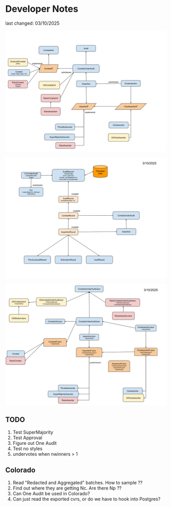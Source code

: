 # Developer Notes
last changed: 03/10/2025

![rlauxe core UML](images/rlauxeUML.svg)

![rlauxe Audit UML](images/rlauxeAuditUML.svg)

![rlauxe JSON UML](images/rlauxeJson.svg)

## TODO

1. Test SuperMajority
2. Test Approval
3. Figure out One Audit
4. Test no styles
5. undervotes when nwinners > 1

## Colorado

1. Read "Redacted and Aggregated" batches. How to sample ??
2. Find out where they are getting Nc. Are there Np ??
3. Can One Audit be used in Colorado?
4. Can just read the exported cvrs, or do we have to hook into Postgres?

